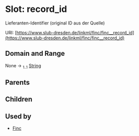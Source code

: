 
# Slot: record_id

Lieferanten-Identifier (original ID aus der Quelle)

URI: [https://www.slub-dresden.de/linkml/finc/finc__record_id](https://www.slub-dresden.de/linkml/finc/finc__record_id)


## Domain and Range

None &#8594;  <sub>1..1</sub> [String](types/String.md)

## Parents


## Children


## Used by

 * [Finc](Finc.md)
